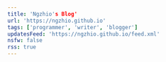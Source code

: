 ```yaml
---
title: 'Ngzhio's Blog'
url: 'https://ngzhio.github.io'
tags: ['programmer', 'writer', 'blogger']
updatesFeed: 'https://ngzhio.github.io/feed.xml'
nsfw: false
rss: true
---
```

